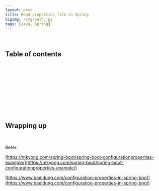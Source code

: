 ```yaml
---
layout: post
title: Read properties file in Spring
bigimg: /img/path.jpg
tags: [Java, Spring]
---
```




<br>

## Table of contents





<br>

## 





<br>

## 





<br>

## 






<br>

## Wrapping up







<br>

Refer:

[https://mkyong.com/spring-boot/spring-boot-configurationproperties-example/](https://mkyong.com/spring-boot/spring-boot-configurationproperties-example/)

[https://www.baeldung.com/configuration-properties-in-spring-boot](https://www.baeldung.com/configuration-properties-in-spring-boot)

